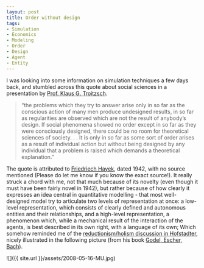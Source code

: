 ```yaml
---
layout: post
title: Order without design
tags:
- Simulation
- Economics
- Modeling
- Order
- Design
- Agent
- Entity
---
```


I was looking into some information on simulation techniques a few days back, and stumbled across this quote about social sciences in a presentation by [Prof. Klaus G. Troitzsch](/blog/admin/Pages/www.uni-koblenz.de/~moeh/publik/ABM.pdf).

> &ldquo;the problems which they try to answer arise only in so far as the conscious
> action of many men produce undesigned results, in so far as regularities
> are observed which are not the result of anybody&rsquo;s design. If social
> phenomena showed no order except in so far as they were consciously
> designed, there could be no room for theoretical sciences of society. . .  It
> is only in so far as some sort of order arises as a result of individual action
> but without being designed by any individual that a problem is raised which
> demands a theoretical explanation.&rdquo;

<!--more-->

The quote is attributed to [Friedriech Hayek](http://en.wikipedia.org/wiki/Friedrich_Hayek), dated 1942, with no source mentioned (Please do let me know if you know the exact source!). It really struck a chord with me, not that much because of its novelty (even though it must have been fairly novel in 1942), but rather because of how clearly it expresses an idea central in quantitative modelling - that most well-designed model try to articulate two levels of representation at once: a low-level representation, which consists of clearly defined and autonomous entities and their relationships, and a high-level representation, a phenomenon which, while a mechanical result of the interaction of the agents, is best described in its own right, with a language of its own; Which somehow reminded me of the [reductionism/holism discussion in Hofstadter](http://philosophyandpsychology.wordpress.com/2008/02/13/reductionism-or-holism-mu-2/), nicely illustrated in the following picture (from his book [Godel, Escher, Bach](http://www.amazon.com/Godel-Escher-Bach-Eternal-Golden/dp/0465026567)). 

![]({{ site.url }}/assets/2008-05-16-MU.jpg)
